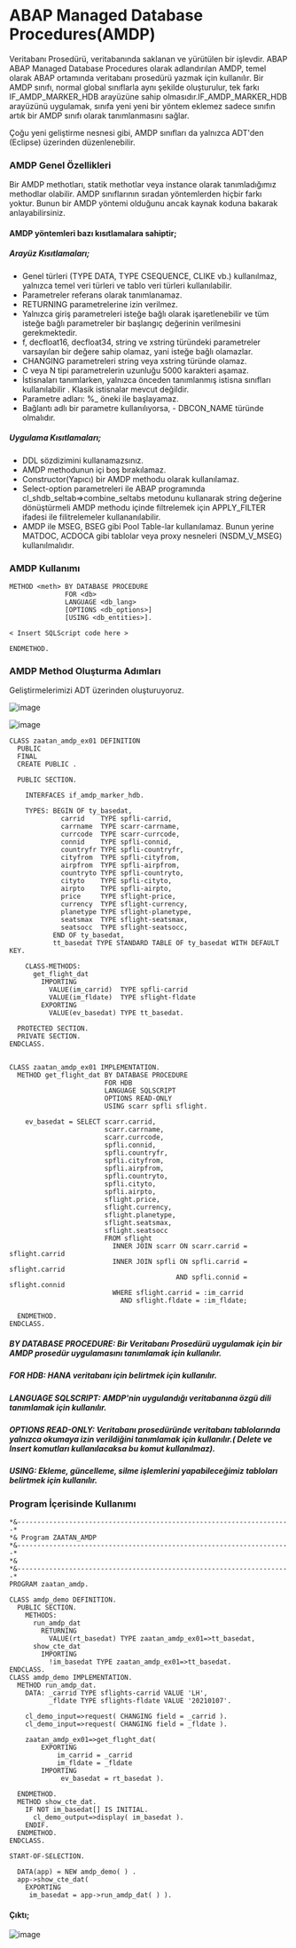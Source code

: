 # ABAP Managed Database Procedures(AMDP)

  Veritabanı Prosedürü, veritabanında saklanan ve yürütülen bir işlevdir. ABAP ABAP Managed Database Procedures olarak adlandırılan AMDP, temel olarak
ABAP ortamında veritabanı prosedürü yazmak için kullanılır. Bir AMDP sınıfı, normal global sınıflarla aynı şekilde oluşturulur, tek farkı IF_AMDP_MARKER_HDB arayüzüne sahip olmasıdır.IF_AMDP_MARKER_HDB arayüzünü uygulamak, sınıfa yeni yeni bir yöntem eklemez sadece sınıfın artık bir AMDP sınıfı olarak tanımlanmasını sağlar. 

  Çoğu yeni geliştirme nesnesi gibi, AMDP sınıfları da yalnızca ADT'den (Eclipse) üzerinden düzenlenebilir. 
  
### AMDP Genel Özellikleri
  Bir AMDP methotları, statik methotlar veya instance olarak tanımladığımız methodlar olabilir. AMDP sınıflarının sıradan yöntemlerden hiçbir farkı yoktur. Bunun bir AMDP yöntemi olduğunu ancak kaynak koduna bakarak anlayabilirsiniz. 

#### AMDP yöntemleri bazı kısıtlamalara sahiptir;

##### Arayüz Kısıtlamaları;
- Genel türleri (TYPE DATA, TYPE CSEQUENCE, CLIKE vb.) kullanılmaz, yalnızca temel veri türleri ve tablo veri türleri kullanılabilir.
- Parametreler referans olarak tanımlanamaz.
- RETURNING parametrelerine izin verilmez.
- Yalnızca giriş parametreleri isteğe bağlı olarak işaretlenebilir ve tüm isteğe bağlı parametreler bir başlangıç değerinin verilmesini gerekmektedir.
- f, decfloat16, decfloat34, string ve xstring türündeki parametreler varsayılan bir değere sahip olamaz, yani isteğe bağlı olamazlar.
- CHANGING parametreleri string veya xstring türünde olamaz.
- C veya N tipi parametrelerin uzunluğu 5000 karakteri aşamaz.
- İstisnaları tanımlarken, yalnızca önceden tanımlanmış istisna sınıfları kullanılabilir . Klasik istisnalar mevcut değildir.
- Parametre adları: %_ öneki ile başlayamaz.
- Bağlantı adlı bir parametre kullanılıyorsa, - DBCON_NAME türünde olmalıdır.

##### Uygulama Kısıtlamaları;
- DDL sözdizimini kullanamazsınız.
- AMDP methodunun içi boş bırakılamaz.
- Constructor(Yapıcı) bir AMDP methodu olarak kullanılamaz.
- Select-option parametreleri ile ABAP programında cl_shdb_seltab=>combine_seltabs metodunu kullanarak string değerine dönüştürmeli AMDP methodu içinde filtrelemek için APPLY_FILTER ifadesi ile filitrelemeler kullananılabilir.
- AMDP ile MSEG, BSEG gibi Pool Table-lar kullanılamaz. Bunun yerine MATDOC, ACDOCA gibi tablolar veya proxy nesneleri (NSDM_V_MSEG) kullanılmalıdır.

### AMDP Kullanımı
```abap
METHOD <meth> BY DATABASE PROCEDURE 
              FOR <db>
              LANGUAGE <db_lang>
              [OPTIONS <db_options>]
              [USING <db_entities>].

< Insert SQLScript code here >

ENDMETHOD.
```

### AMDP Method Oluşturma Adımları

Geliştirmelerimizi ADT üzerinden oluşturuyoruz.

![image](https://user-images.githubusercontent.com/26427511/150639340-e0733e39-3ad6-4cc0-804e-a0ef6f3bb4e1.png)

![image](https://user-images.githubusercontent.com/26427511/150639645-7d3903b3-aba9-4806-af9d-ef9c828e02c0.png)

```abap
CLASS zaatan_amdp_ex01 DEFINITION
  PUBLIC
  FINAL
  CREATE PUBLIC .

  PUBLIC SECTION.

    INTERFACES if_amdp_marker_hdb.

    TYPES: BEGIN OF ty_basedat,
             carrid    TYPE spfli-carrid,
             carrname  TYPE scarr-carrname,
             currcode  TYPE scarr-currcode,
             connid    TYPE spfli-connid,
             countryfr TYPE spfli-countryfr,
             cityfrom  TYPE spfli-cityfrom,
             airpfrom  TYPE spfli-airpfrom,
             countryto TYPE spfli-countryto,
             cityto    TYPE spfli-cityto,
             airpto    TYPE spfli-airpto,
             price     TYPE sflight-price,
             currency  TYPE sflight-currency,
             planetype TYPE sflight-planetype,
             seatsmax  TYPE sflight-seatsmax,
             seatsocc  TYPE sflight-seatsocc,
           END OF ty_basedat,
           tt_basedat TYPE STANDARD TABLE OF ty_basedat WITH DEFAULT KEY.

    CLASS-METHODS:
      get_flight_dat
        IMPORTING
          VALUE(im_carrid)  TYPE spfli-carrid
          VALUE(im_fldate)  TYPE sflight-fldate
        EXPORTING
          VALUE(ev_basedat) TYPE tt_basedat.

  PROTECTED SECTION.
  PRIVATE SECTION.
ENDCLASS.


CLASS zaatan_amdp_ex01 IMPLEMENTATION.
  METHOD get_flight_dat BY DATABASE PROCEDURE 
                        FOR HDB 
                        LANGUAGE SQLSCRIPT
                        OPTIONS READ-ONLY
                        USING scarr spfli sflight.
                        
    ev_basedat = SELECT scarr.carrid,
                        scarr.carrname,
                        scarr.currcode,
                        spfli.connid,
                        spfli.countryfr,
                        spfli.cityfrom,
                        spfli.airpfrom,
                        spfli.countryto,
                        spfli.cityto,
                        spfli.airpto,
                        sflight.price,
                        sflight.currency,
                        sflight.planetype,
                        sflight.seatsmax,
                        sflight.seatsocc
                        FROM sflight
                          INNER JOIN scarr ON scarr.carrid = sflight.carrid
                          INNER JOIN spfli ON spfli.carrid = sflight.carrid
                                          AND spfli.connid = sflight.connid
                          WHERE sflight.carrid = :im_carrid
                            AND sflight.fldate = :im_fldate;
                            
  ENDMETHOD.
ENDCLASS.
```

##### BY DATABASE PROCEDURE: Bir Veritabanı Prosedürü uygulamak için bir AMDP prosedür uygulamasını tanımlamak için kullanılır.
##### FOR HDB: HANA veritabanı için belirtmek için kullanılır.
##### LANGUAGE SQLSCRIPT: AMDP'nin uygulandığı veritabanına özgü dili tanımlamak için kullanılır.
##### OPTIONS READ-ONLY: Veritabanı prosedüründe veritabanı tablolarında yalnızca okumaya izin verildiğini tanımlamak için kullanılır.( Delete ve Insert komutları kullanılacaksa bu komut kullanılmaz).
##### USING: Ekleme, güncelleme, silme işlemlerini yapabileceğimiz tabloları belirtmek için kullanılır.

### Program İçerisinde Kullanımı

```abap
*&---------------------------------------------------------------------*
*& Program ZAATAN_AMDP
*&---------------------------------------------------------------------*
*&
*&---------------------------------------------------------------------*
PROGRAM zaatan_amdp.

CLASS amdp_demo DEFINITION.
  PUBLIC SECTION.
    METHODS:
      run_amdp_dat
        RETURNING
          VALUE(rt_basedat) TYPE zaatan_amdp_ex01=>tt_basedat,
      show_cte_dat
        IMPORTING
          !im_basedat TYPE zaatan_amdp_ex01=>tt_basedat.
ENDCLASS.
CLASS amdp_demo IMPLEMENTATION.
  METHOD run_amdp_dat.
    DATA: _carrid TYPE sflights-carrid VALUE 'LH',
          _fldate TYPE sflights-fldate VALUE '20210107'.

    cl_demo_input=>request( CHANGING field = _carrid ).
    cl_demo_input=>request( CHANGING field = _fldate ).

    zaatan_amdp_ex01=>get_flıght_dat(
        EXPORTING
            im_carrid = _carrid
            im_fldate = _fldate
        IMPORTING
             ev_basedat = rt_basedat ).

  ENDMETHOD.
  METHOD show_cte_dat.
    IF NOT im_basedat[] IS INITIAL.
      cl_demo_output=>display( im_basedat ).
    ENDIF.
  ENDMETHOD.
ENDCLASS.

START-OF-SELECTION.

  DATA(app) = NEW amdp_demo( ) .
  app->show_cte_dat(
    EXPORTING
     im_basedat = app->run_amdp_dat( ) ).
```
#### Çıktı;
![image](https://user-images.githubusercontent.com/26427511/150648681-630bc352-d6d4-49f1-be6d-6805059b1b2a.png)

